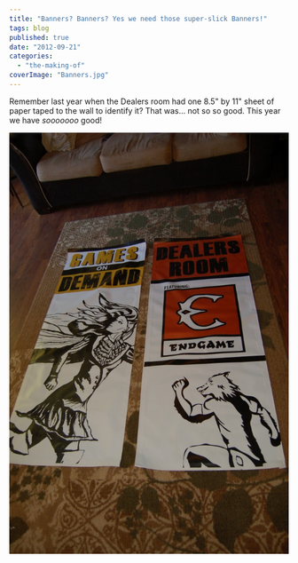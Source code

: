 ```yaml
---
title: "Banners? Banners? Yes we need those super-slick Banners!"
tags: blog
published: true
date: "2012-09-21"
categories: 
  - "the-making-of"
coverImage: "Banners.jpg"
---
```


Remember last year when the Dealers room had one 8.5" by 11" sheet of paper taped to the wall to identify it? That was... not so so good. This year we have _sooooooo_ good!

[![](/images/Banners-680x1024.jpg "Banners")](http://www.bigbadcon.com/wp-content/uploads/2012/09/Banners.jpg)
